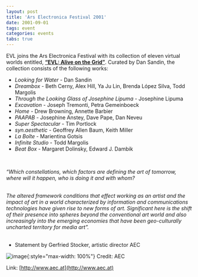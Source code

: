```yaml
---
layout: post
title: 'Ars Electronica Festival 2001'
date: 2001-09-01
tags: event
categories: events
tabs: true
---
```


EVL joins the Ars Electronica Festival with its collection of eleven virtual worlds entitled, <strong><a href="http://www.evl.uic.edu/art/template_art_project.php3?indi=209">&ldquo;EVL: Alive on the Grid&rdquo;</a></strong>. Curated by Dan Sandin, the collection consists of the following works:
<ul>
<li><em>Looking for Water</em> - Dan Sandin</li>
<li><em>Dreambox</em> - Beth Cerny, Alex Hill, Ya Ju Lin, Brenda L&oacute;pez Silva, Todd Margolis</li>
<li><em>Through the Looking Glass of Josephine Lipuma</em> - Josephine Lipuma</li>
<li><em>Excavation</em> - Joseph Tremonti, Petra Gemeinboeck</li>
<li><em>Home</em> - Drew Browning, Annette Barbier</li>
<li><em>PAAPAB</em> - Josephine Anstey, Dave Pape, Dan Neveu</li>
<li><em>Super Spectacular</em> - Tim Portlock</li>
<li><em>syn.aesthetic</em> - Geoffrey Allen Baum, Keith Miller</li>
<li><em>La Bo&icirc;te</em> - Marientina Gotsis</li>
<li><em>Infinite Studio</em> - Todd Margolis</li>
<li><em>Beat Box</em> - Margaret Dolinsky, Edward J. Dambik</li>
</ul><br>

<em>&ldquo;Which constellations, which factors are defining the art of tomorrow, where will it happen, who is doing it and with whom?<br><br>

The altered framework conditions that effect working as an artist and the impact of art in a world characterized by information and communications technologies have given rise to new forms of art. Significant here is the shift of their presence into spheres beyond the conventional art world and also increasingly into the emerging economies that have been geo-culturally uncharted territory for media art&rdquo;.</em><br><br>

- Statement by Gerfried Stocker, artistic director AEC

![image](https://www.evl.uic.edu/output/originals/takeover.gif-srcw.jpg){:style="max-width: 100%"}
Credit: AEC


Link: [http://www.aec.at](http://www.aec.at)
